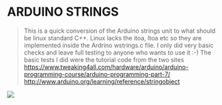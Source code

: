 # ARDUINO STRINGS
>
>This is a quick conversion of the Arduino strings unit to what should be linux standard C++. Linux lacks the itoa, ltoa etc so they are implemented inside the Ardrino wstrings.c file. I only did very basic checks and leave full testing to anyone who wants to use it :-)
The basic tests I did were the tutorial code from the two sites
https://www.tweaking4all.com/hardware/arduino/arduino-programming-course/arduino-programming-part-7/
http://www.arduino.org/learning/reference/stringobject
>
![](https://github.com/LdB-ECM/Raspberry-Pi/blob/master/Images/Arduino1.jpg)
